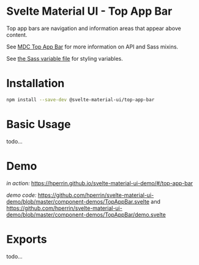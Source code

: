 # Svelte Material UI - Top App Bar

Top app bars are navigation and information areas that appear above content.

See [MDC Top App Bar](https://material.io/develop/web/components/top-app-bar/) for more information on API and Sass mixins.

See [the Sass variable file](https://github.com/material-components/material-components-web/blob/v3.1.1/packages/mdc-top-app-bar/_variables.scss) for styling variables.

# Installation

```sh
npm install --save-dev @svelte-material-ui/top-app-bar
```

# Basic Usage

todo...

# Demo

*in action:* https://hperrin.github.io/svelte-material-ui-demo/#/top-app-bar

*demo code:* https://github.com/hperrin/svelte-material-ui-demo/blob/master/component-demos/TopAppBar.svelte and https://github.com/hperrin/svelte-material-ui-demo/blob/master/component-demos/TopAppBar/demo.svelte

# Exports

todo...